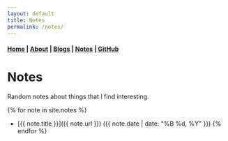 ```yaml
---
layout: default
title: Notes
permalink: /notes/
---
```


#### [Home](/) | [About](/about/) | [Blogs](/blogs/) | [Notes](/notes/) | [GitHub](https://github.com/tanvincible)

# Notes

Random notes about things that I find interesting.

{% for note in site.notes %}
  - [{{ note.title }}]({{ note.url }}) ({{ note.date | date: "%B %d, %Y" }})
{% endfor %}
